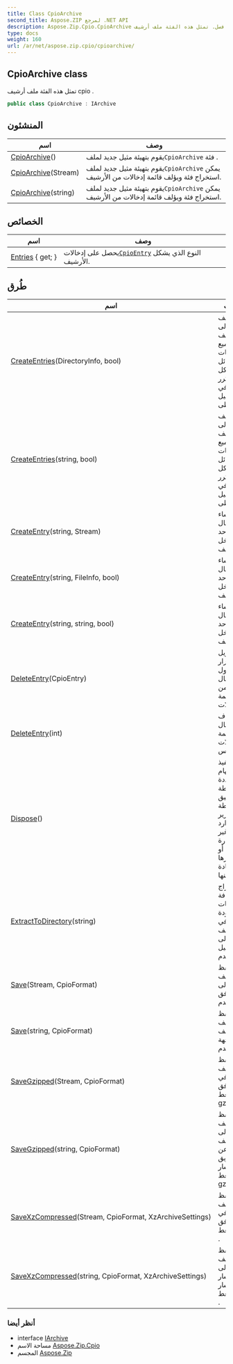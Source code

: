 ```yaml
---
title: Class CpioArchive
second_title: Aspose.ZIP لمرجع .NET API
description: Aspose.Zip.Cpio.CpioArchive فصل. تمثل هذه الفئة ملف أرشيف cpio .
type: docs
weight: 160
url: /ar/net/aspose.zip.cpio/cpioarchive/
---
```

## CpioArchive class

تمثل هذه الفئة ملف أرشيف cpio .

```csharp
public class CpioArchive : IArchive
```

## المنشئون

| اسم | وصف |
| --- | --- |
| [CpioArchive](cpioarchive/#constructor)() | يقوم بتهيئة مثيل جديد لملف`CpioArchive` فئة . |
| [CpioArchive](cpioarchive/#constructor_1)(Stream) | يقوم بتهيئة مثيل جديد لملف`CpioArchive` يمكن استخراج فئة ويؤلف قائمة إدخالات من الأرشيف. |
| [CpioArchive](cpioarchive/#constructor_2)(string) | يقوم بتهيئة مثيل جديد لملف`CpioArchive` يمكن استخراج فئة ويؤلف قائمة إدخالات من الأرشيف. |

## الخصائص

| اسم | وصف |
| --- | --- |
| [Entries](../../aspose.zip.cpio/cpioarchive/entries/) { get; } | يحصل على إدخالات[`CpioEntry`](../cpioentry/) النوع الذي يشكل الأرشيف. |

## طُرق

| اسم | وصف |
| --- | --- |
| [CreateEntries](../../aspose.zip.cpio/cpioarchive/createentries/#createentries)(DirectoryInfo, bool) | يضيف إلى الأرشيف جميع الملفات والدلائل بشكل متكرر في الدليل المعطى. |
| [CreateEntries](../../aspose.zip.cpio/cpioarchive/createentries/#createentries_1)(string, bool) | يضيف إلى الأرشيف جميع الملفات والدلائل بشكل متكرر في الدليل المعطى. |
| [CreateEntry](../../aspose.zip.cpio/cpioarchive/createentry/#createentry_1)(string, Stream) | إنشاء إدخال واحد داخل الأرشيف. |
| [CreateEntry](../../aspose.zip.cpio/cpioarchive/createentry/#createentry)(string, FileInfo, bool) | إنشاء إدخال واحد داخل الأرشيف. |
| [CreateEntry](../../aspose.zip.cpio/cpioarchive/createentry/#createentry_2)(string, string, bool) | إنشاء إدخال واحد داخل الأرشيف. |
| [DeleteEntry](../../aspose.zip.cpio/cpioarchive/deleteentry/#deleteentry)(CpioEntry) | يزيل التكرار الأول لإدخال محدد من قائمة الإدخالات. |
| [DeleteEntry](../../aspose.zip.cpio/cpioarchive/deleteentry/#deleteentry_1)(int) | يحذف الإدخال من قائمة الإدخالات بالفهرس. |
| [Dispose](../../aspose.zip.cpio/cpioarchive/dispose/)() | تنفيذ مهام محددة بواسطة التطبيق مرتبطة بتحرير الموارد غير المُدارة أو تحريرها أو إعادة تعيينها. |
| [ExtractToDirectory](../../aspose.zip.cpio/cpioarchive/extracttodirectory/)(string) | استخراج كافة الملفات الموجودة في الأرشيف إلى الدليل المقدم. |
| [Save](../../aspose.zip.cpio/cpioarchive/save/#save)(Stream, CpioFormat) | يحفظ الأرشيف إلى الدفق المقدم. |
| [Save](../../aspose.zip.cpio/cpioarchive/save/#save_1)(string, CpioFormat) | لحفظ الأرشيف في ملف الوجهة المقدم. |
| [SaveGzipped](../../aspose.zip.cpio/cpioarchive/savegzipped/#savegzipped)(Stream, CpioFormat) | لحفظ الأرشيف في الدفق بضغط gzip . |
| [SaveGzipped](../../aspose.zip.cpio/cpioarchive/savegzipped/#savegzipped_1)(string, CpioFormat) | يحفظ الأرشيف إلى الملف عن طريق المسار بضغط gzip . |
| [SaveXzCompressed](../../aspose.zip.cpio/cpioarchive/savexzcompressed/#savexzcompressed)(Stream, CpioFormat, XzArchiveSettings) | يحفظ الأرشيف في الدفق بضغط xz . |
| [SaveXzCompressed](../../aspose.zip.cpio/cpioarchive/savexzcompressed/#savexzcompressed_1)(string, CpioFormat, XzArchiveSettings) | يحفظ الأرشيف إلى المسار بالمسار بضغط xz . |

### أنظر أيضا

* interface [IArchive](../../aspose.zip/iarchive/)
* مساحة الاسم [Aspose.Zip.Cpio](../../aspose.zip.cpio/)
* المجسم [Aspose.Zip](../../)


